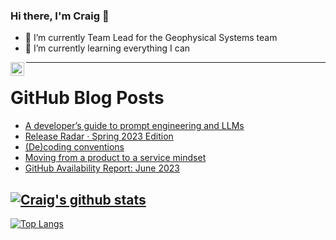 ### Hi there, I'm Craig 👋

<!--
**CraigTeelFugro/CraigTeelFugro** is a ✨ _special_ ✨ repository because its `README.md` (this file) appears on your GitHub profile.

Here are some ideas to get you started:
-->

- 🔭 I’m currently Team Lead for the Geophysical Systems team
- 🌱 I’m currently learning everything I can

[<img align="left" alt="Craig Teel | LinkedIn" width="22px" src="https://cdn.jsdelivr.net/npm/simple-icons@v3/icons/linkedin.svg" />][linkedin]

---

# GitHub Blog Posts

<!-- BLOG-POST-LIST:START -->
- [A developer’s guide to prompt engineering and LLMs](https://github.blog/2023-07-17-prompt-engineering-guide-generative-ai-llms/)
- [Release Radar · Spring 2023 Edition](https://github.blog/2023-07-13-release-radar-spring-23/)
- [&lpar;De&rpar;coding conventions](https://github.blog/2023-07-13-decoding-conventions/)
- [Moving from a product to a service mindset](https://github.blog/2023-07-13-moving-from-a-product-to-a-service-mindset/)
- [GitHub Availability Report: June 2023](https://github.blog/2023-07-12-github-availability-report-june-2023/)
<!-- BLOG-POST-LIST:END -->

## [![Craig's github stats](https://github-readme-stats.vercel.app/api?username=craigteelfugro&show_icons=true&theme=radical)](https://github.com/anuraghazra/github-readme-stats)


[linkedin]: https://linkedin.com/in/craig-teel-b8786771
[![Top Langs](https://github-readme-stats.vercel.app/api/top-langs/?username=craigteelfugro&layout=compact)](https://github.com/anuraghazra/github-readme-stats)
